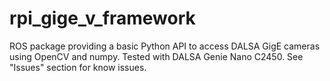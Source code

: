 # rpi_gige_v_framework
ROS package providing a basic Python API to access DALSA GigE cameras using OpenCV and numpy. Tested with DALSA Genie Nano C2450. See "Issues" section for know issues.
